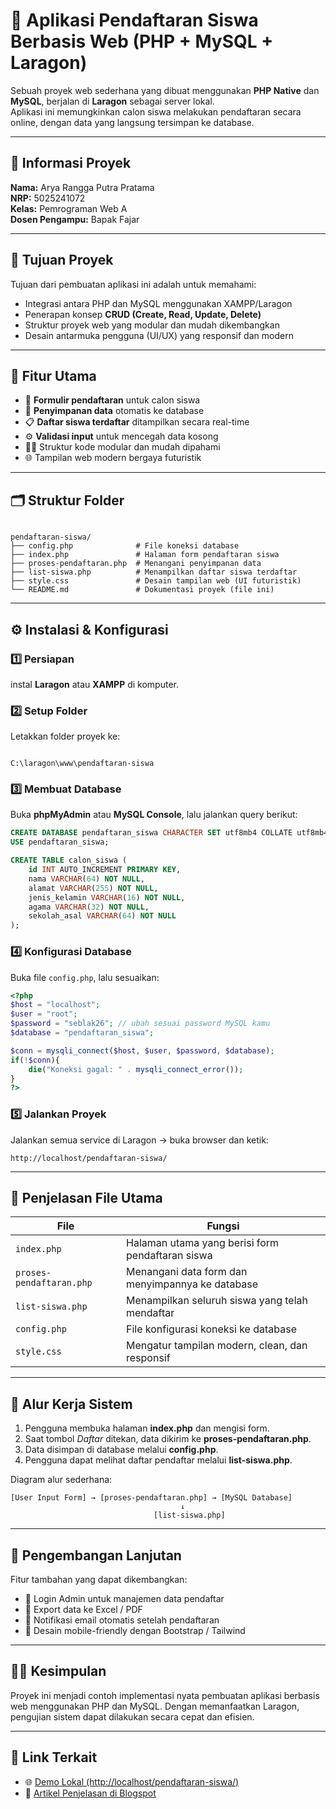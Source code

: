 # 🧩 Aplikasi Pendaftaran Siswa Berbasis Web (PHP + MySQL + Laragon)

Sebuah proyek web sederhana yang dibuat menggunakan **PHP Native** dan **MySQL**, berjalan di **Laragon** sebagai server lokal.  
Aplikasi ini memungkinkan calon siswa melakukan pendaftaran secara online, dengan data yang langsung tersimpan ke database.

---

## 📘 Informasi Proyek

**Nama:** Arya Rangga Putra Pratama  
**NRP:** 5025241072  
**Kelas:** Pemrograman Web A  
**Dosen Pengampu:** Bapak Fajar  

---

## 🚀 Tujuan Proyek

Tujuan dari pembuatan aplikasi ini adalah untuk memahami:
- Integrasi antara PHP dan MySQL menggunakan XAMPP/Laragon
- Penerapan konsep **CRUD (Create, Read, Update, Delete)**
- Struktur proyek web yang modular dan mudah dikembangkan
- Desain antarmuka pengguna (UI/UX) yang responsif dan modern

---

## 🧠 Fitur Utama

- 📝 **Formulir pendaftaran** untuk calon siswa  
- 💾 **Penyimpanan data** otomatis ke database  
- 📋 **Daftar siswa terdaftar** ditampilkan secara real-time  
- ⚙️ **Validasi input** untuk mencegah data kosong  
- 🧑‍💻 Struktur kode modular dan mudah dipahami  
- 🌐 Tampilan web modern bergaya futuristik

---

## 🗂️ Struktur Folder

```

pendaftaran-siswa/
├── config.php              # File koneksi database
├── index.php               # Halaman form pendaftaran siswa
├── proses-pendaftaran.php  # Menangani penyimpanan data
├── list-siswa.php          # Menampilkan daftar siswa terdaftar
├── style.css               # Desain tampilan web (UI futuristik)
└── README.md               # Dokumentasi proyek (file ini)

```

---

## ⚙️ Instalasi & Konfigurasi

### 1️⃣ Persiapan
instal **Laragon** atau **XAMPP** di komputer.

### 2️⃣ Setup Folder
Letakkan folder proyek ke:
```

C:\laragon\www\pendaftaran-siswa

````

### 3️⃣ Membuat Database
Buka **phpMyAdmin** atau **MySQL Console**, lalu jalankan query berikut:

```sql
CREATE DATABASE pendaftaran_siswa CHARACTER SET utf8mb4 COLLATE utf8mb4_unicode_ci;
USE pendaftaran_siswa;

CREATE TABLE calon_siswa (
    id INT AUTO_INCREMENT PRIMARY KEY,
    nama VARCHAR(64) NOT NULL,
    alamat VARCHAR(255) NOT NULL,
    jenis_kelamin VARCHAR(16) NOT NULL,
    agama VARCHAR(32) NOT NULL,
    sekolah_asal VARCHAR(64) NOT NULL
);
````

### 4️⃣ Konfigurasi Database

Buka file `config.php`, lalu sesuaikan:

```php
<?php
$host = "localhost";
$user = "root";
$password = "seblak26"; // ubah sesuai password MySQL kamu
$database = "pendaftaran_siswa";

$conn = mysqli_connect($host, $user, $password, $database);
if(!$conn){
    die("Koneksi gagal: " . mysqli_connect_error());
}
?>
```

### 5️⃣ Jalankan Proyek

Jalankan semua service di Laragon → buka browser dan ketik:

```
http://localhost/pendaftaran-siswa/
```

---

## 🧩 Penjelasan File Utama

| File                     | Fungsi                                           |
| ------------------------ | ------------------------------------------------ |
| `index.php`              | Halaman utama yang berisi form pendaftaran siswa |
| `proses-pendaftaran.php` | Menangani data form dan menyimpannya ke database |
| `list-siswa.php`         | Menampilkan seluruh siswa yang telah mendaftar   |
| `config.php`             | File konfigurasi koneksi ke database             |
| `style.css`              | Mengatur tampilan modern, clean, dan responsif   |

---


## 🔄 Alur Kerja Sistem

1. Pengguna membuka halaman **index.php** dan mengisi form.
2. Saat tombol *Daftar* ditekan, data dikirim ke **proses-pendaftaran.php**.
3. Data disimpan di database melalui **config.php**.
4. Pengguna dapat melihat daftar pendaftar melalui **list-siswa.php**.

Diagram alur sederhana:

```
[User Input Form] → [proses-pendaftaran.php] → [MySQL Database]
                                      ↓
                                [list-siswa.php]
```

---

## 🧭 Pengembangan Lanjutan

Fitur tambahan yang dapat dikembangkan:

* 🔐 Login Admin untuk manajemen data pendaftar
* 🧾 Export data ke Excel / PDF
* 📧 Notifikasi email otomatis setelah pendaftaran
* 📱 Desain mobile-friendly dengan Bootstrap / Tailwind

---

## 🧑‍🏫 Kesimpulan

Proyek ini menjadi contoh implementasi nyata pembuatan aplikasi berbasis web menggunakan PHP dan MySQL.
Dengan memanfaatkan Laragon, pengujian sistem dapat dilakukan secara cepat dan efisien.

---

## 📎 Link Terkait

* 🌐 [Demo Lokal (http://localhost/pendaftaran-siswa/)](http://localhost/pendaftaran-siswa/)
* 📘 [Artikel Penjelasan di Blogspot](https://your-blog-link.com)

```

